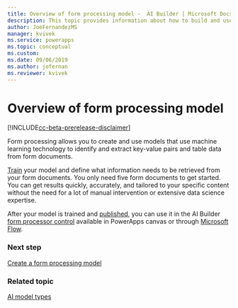 ```yaml
---
title: Overview of form processing model -  AI Builder | Microsoft Docs
description: This topic provides information about how to build and use form processing models in AI Builder.
author: JoeFernandezMS
manager: kvivek
ms.service: powerapps
ms.topic: conceptual
ms.custom: 
ms.date: 09/06/2019
ms.author: jofernan
ms.reviewer: kvivek
---
```


# Overview of form processing model

[!INCLUDE[cc-beta-prerelease-disclaimer](./includes/cc-beta-prerelease-disclaimer.md)]

Form processing allows you to create and use models that use machine learning technology to identify and extract key-value pairs and table data from form documents.

[Train](train-model.md) your model and define what information needs to be retrieved from your form documents. You only need five form documents to get started. You can get results quickly, accurately, and tailored to your specific content without the need for a lot of manual intervention or extensive data science expertise.

After your model is trained and [published](publish-model.md), you can use it in the AI Builder [form processor control](form-processor-component-in-powerapps.md) available in PowerApps canvas or through [Microsoft Flow](form-processing-model-in-flow.md).

### Next step
[Create a form processing model](create-form-processing-model.md)

### Related topic
[AI model types](model-types.md)

